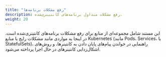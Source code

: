```yaml
---
title: "رفع مشکلات برنامه‌ها"
description: رفع مشکلات متداول برنامه‌های کانتینری‌شده.
weight: 20
---
```


این مستند شامل مجموعه‌ای از منابع برای رفع مشکلات برنامه‌های کانتینری‌شده است. در اینجا به مواردی مانند مشکلات رایج با منابع Kubernetes (مانند Pods، Services، یا StatefulSets)، راهنمایی در خواندن پیام‌های پایان دادن به کانتینرها، و روش‌های اشکال‌زدایی کانتینرهای در حال اجرا پرداخته می‌شود.
